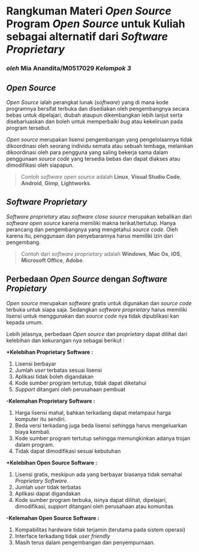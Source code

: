 # Rangkuman Materi *Open Source* Program *Open Source* untuk Kuliah sebagai alternatif dari *Software Proprietary*
### *oleh* Mia Anandita/M0517029 *Kelompok 3*

## *Open Source*

*Open Source* ialah perangkat lunak (*software*) yang di mana kode programnya bersifat terbuka dan disediakan oleh pengembangnya secara bebas untuk dipelajari, diubah ataupun dikembangkan lebih lanjut serta disebarluaskan dan boleh untuk memperbaiki *bug* atau kekeliruan pada program tersebut.

*Open source* merupakan lisensi pengembangan yang pengelolaannya tidak dikoordinasi oleh seorang individu semata atau sebuah lembaga, melainkan dikoordinasi oleh para pengguna yang saling bekerja sama dalam penggunaan *source code* yang tersedia bebas dan dapat diakses atau dimodifikasi oleh siapapun. 
>Contoh *software open source* adalah **Linux**, **Visual Studio Code**, **Android**, **Gimp**, **Lightworks**.

## *Software Proprietary*
*Software proprietary* atau *software close source* merupakan kebalikan dari *software open source* karena memiliki makna terikat/tertutup. Hanya perancang dan pengembangnya yang mengetahui *source code*. Oleh karena itu, penggunaan dan penyebarannya harus memiliki izin dari pengembang. 
>Contoh dari *software proprietary* adalah **Windows**, **Mac Os**, **iOS**, **Microsoft Office**, **Adobe**.

## Perbedaan *Open Source* dengan *Software Propietary*
*Open source* merupakan *software* gratis untuk digunakan dan *source code* terbuka untuk siapa saja. 
Sedangkan *software proprietary* harus memiliki lisensi untuk menggunakan dan *source code* nya tidak dipublikasi kan kepada umum.

Lebih jelasnya, perbedaan *Open source* dan *proprietary* dapat dilihat dari kelebihan dan kekurangan nya sebagai berikut :

**+Kelebihan Proprietary Software :** 
1. Lisensi berbayar 
2. Jumlah *user* terbatas sesuai lisensi 
3. Aplikasi tidak boleh digandakan
4. Kode sumber program tertutup, tidak dapat diketahui
5. *Support* ditangani oleh perusahaan pembuat

**-Kelemahan Proprietary Software :**  
1. Harga lisensi mahal, bahkan terkadang dapat melampaui harga komputer itu sendiri.
2. Beda versi terkadang juga beda lisensi sehingga harus mengeluarkan biaya kembali.
3. Kode sumber program tertutup sehingga memungkinkan adanya trojan dalam program.
4. Tidak dapat dimodifikasi sesuai kebutuhan 

**+Kelebihan Open Source Software :** 
1. Lisensi gratis, meskipun ada yang berbayar biasanya tidak semahal *Proprietary Software*.
2. Jumlah *user* tidak terbatas
3. Aplikasi dapat digandakan
4. Kode sumber program terbuka, isinya dapat dilihat, dipelajari, dimodifikasi, *support* ditangani oleh perusahaan atau komunitas

**-Kelemahan Open Source Software :**
1. Kompabilitas hardware tidak terjamin (terutama pada sistem operasi)
2. Interface terkadang tidak *user friendly*
3. Masih terus dalam pengembangan dan penyempurnaan.
